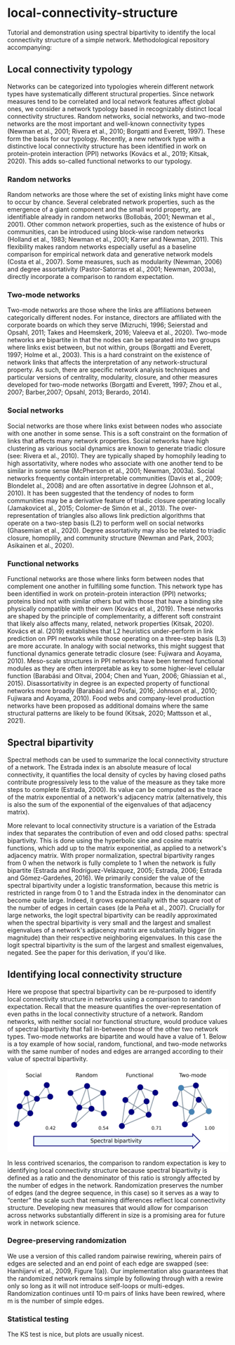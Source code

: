 # local-connectivity-structure
Tutorial and demonstration using spectral bipartivity to identify the local connectivity structure of a simple network. Methodological repository accompanying:

## Local connectivity typology
Networks can be categorized into typologies wherein different network types have systematically different structural properties. Since network measures tend to be correlated and local network features affect global ones, we consider a network typology based in recognizably distinct local connectivity structures. Random networks, social networks, and two-mode networks are the most important and well-known connectivity types (Newman et al., 2001; Rivera et al., 2010; Borgatti and Everett, 1997). These form the basis for our typology. Recently, a new network type with a distinctive local connectivity structure has been identified in work on protein-protein interaction (PPI) networks (Kovács et al., 2019; Kitsak, 2020). This adds so-called functional networks to our typology.

### Random networks
Random networks are those where the set of existing links might have come to occur by chance. Several celebrated network properties, such as the emergence of a giant component and the small world property, are identifiable already in random networks (Bollobás, 2001; Newman et al., 2001). Other common network properties, such as the existence of hubs or communities, can be introduced using block-wise random networks (Holland et al., 1983; Newman et al., 2001; Karrer and Newman, 2011). This flexibility makes random networks especially useful as a baseline comparison for empirical network data and generative network models (Costa et al., 2007). Some measures, such as modularity (Newman, 2006) and degree assortativity (Pastor-Satorras et al., 2001; Newman, 2003a), directly incorporate a comparison to random expectation.

### Two-mode networks
Two-mode  networks  are  those  where  the  links  are  affiliations  between categorically different nodes. For instance, directors are affiliated with the corporate boards on which they serve (Mizruchi, 1996; Seierstad and Opsahl, 2011; Takes and Heemskerk, 2016; Valeeva et al., 2020). Two-mode networks are bipartite in that the nodes can be separated into two groups where links exist between, but not within, groups (Borgatti and Everett, 1997; Holme et al., 2003). This is a hard constraint on the existence of network links that affects the interpretation of any network-structural property. As such, there are specific network analysis techniques and particular versions of centrality, modularity, closure, and other measures developed for two-mode networks (Borgatti and Everett, 1997; Zhou et al., 2007; Barber,2007; Opsahl, 2013; Berardo, 2014).

### Social networks
Social networks are those where links exist between nodes who associate with one another in some sense. This is a soft constraint on the formation of links that affects many network properties. Social networks have high clustering as various social dynamics are known to generate triadic closure (see: Rivera et al., 2010). They are typically shaped by homophily leading to high assortativity, where nodes who associate with one another tend to be similar in some sense (McPherson et al., 2001; Newman, 2003a). Social networks frequently contain interpretable communities (Davis et al., 2009; Blondelet al., 2008) and are often assortative in degree (Johnson et al., 2010). It has been suggested that the tendency of nodes to form communities may be a derivative feature of triadic closure operating locally (Jamakovicet al., 2015; Colomer-de Simón et al., 2013). The over-representation of triangles also allows link prediction algorithms that operate on a two-step basis (L2) to perform well on social networks (Ghasemian et al., 2020). Degree assortativity may also be related to triadic closure, homoplily, and community structure (Newman and Park, 2003; Asikainen et al., 2020).

### Functional networks
Functional networks are those where links form between nodes that complement one another in fulfilling some function. This network type has been identified in work on protein-protein interaction (PPI) networks; proteins bind not with similar others but with those that have a binding site physically compatible with their own (Kovács et al., 2019). These networks are shaped by the principle of complementarity, a different soft constraint that likely also affects many, related, network properties (Kitsak, 2020). Kovács et al. (2019) establishes that L2 heuristics under-perform in link prediction on PPI networks while those operating on a three-step basis (L3) are more accurate. In analogy with social networks, this might suggest that functional dynamics generate tetradic closure (see: Fujiwara and Aoyama, 2010). Meso-scale structures in PPI networks have been termed functional modules as they are often interpretable as key to some higher-level cellular function (Barabási and Oltvai, 2004; Chen and Yuan, 2006; Ghiassian et al., 2015). Disassortativity in degree is an expected property of functional networks more broadly (Barabási and Pósfai, 2016; Johnson et al., 2010; Fujiwara and Aoyama, 2010). Food webs and company-level production networks have been proposed as additional domains where the same structural patterns are likely to be found (Kitsak, 2020; Mattsson et al., 2021).

## Spectral bipartivity

Spectral methods can be used to summarize the local connectivity structure of a network. The Estrada index is an absolute measure of local connectivity, it quantifies the local density of cycles by having closed paths contribute progressively less to the value of the measure as they take more steps to complete (Estrada, 2000). Its value can be computed as the trace of the matrix exponential of a network's adjacency matrix (alternatively, this is also the sum of the exponential of the eigenvalues of that adjacency matrix).

More relevant to local connectivity structure is a variation of the Estrada index that separates the contribution of even and odd closed paths: spectral bipartivity. This is done using the hyperbolic sine and cosine matrix functions, which add up to the matrix exponential, as applied to a network's adjacency matrix. With proper normalization, spectral bipartivity ranges from 0 when the network is fully complete to 1 when the network is fully bipartite (Estrada and Rodríguez-Velázquez, 2005; Estrada, 2006; Estrada and Gómez-Gardeñes, 2016). We primarily consider the value of the spectral bipartivity under a logistic transformation, because this metric is restricted in range from 0 to 1 and the Estrada index in the denominator can become quite large. Indeed, it grows exponentially with the square root of the number of edges in certain cases (de la Peña et al., 2007). Crucially for large networks, the logit spectral bipartivity can be readily approximated when the spectral bipartivity is very small and the largest and smallest eigenvalues of a network's adjacency matrix are substantially bigger (in magnitude) than their respective neighboring eigenvalues. In this case the logit spectral bipartivity is the sum of the largest and smallest eigenvalues, negated. See the paper for this derivation, if you'd like. 

## Identifying local connectivity structure

Here we propose that spectral bipartivity can be re-purposed to identify local connectivity structure in networks using a comparison to random expectation. Recall that the measure quantifies the over-representation of even paths in the local connectivity structure of a network. Random networks, with neither social nor functional structure, would produce values of spectral bipartivity that fall in-between those of the other two network types. Two-mode networks are bipartite and would have a value of 1. Below is a toy example of how social, random, functional, and two-mode networks with the same number of nodes and edges are arranged according to their value of spectral bipartivity. 

![A toy example of how social, random, functional, and two-mode networks with seven nodes and eleven edges show increasing spectral bipartivity.](scale.jpg?raw=true)

In less contrived scenarios, the comparison to random expectation is key to identifying local connectivity structure because spectral bipartivity is defined as a ratio and the denominator of this ratio is strongly affected by the number of edges in the network. Randomization preserves the number of edges (and the degree sequence, in this case) so it serves as a way to “center” the scale such that remaining differences reflect local connectivity structure. Developing new measures that would allow for comparison across networks substantially different in size is a promising area for future work in network science.

### Degree-preserving randomization

We use a version of this called random pairwise rewiring, wherein pairs of edges are selected and an end point of each edge are swapped (see: Hanhijarvi et al., 2009, Figure 1(a)). Our implementation also guarantees that the randomized network remains simple by following through with a rewire only so long as it will not introduce self-loops or multi-edges. Randomization continues until 10·m pairs of links have been rewired, where m is the number of simple edges.

### Statistical testing

The KS test is nice, but plots are usually nicest. 

